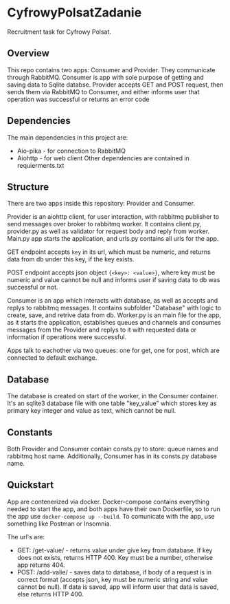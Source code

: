 # CyfrowyPolsatZadanie
Recruitment task for Cyfrowy Polsat.

## Overview
This repo contains two apps: Consumer and Provider.
They communicate through RabbitMQ.
Consumer is app with sole purpose of getting and saving data to Sqlite databse.
Provider accepts GET and POST request, then sends them via RabbitMQ to Consumer, and either informs user that operation was successful or returns an error code

## Dependencies
The main dependencies in this project are:
 - Aio-pika - for connection to RabbitMQ
 - Aiohttp - for web client
 Other dependencies are contained in requierments.txt

## Structure
There are two apps inside this repository: Provider and Consumer.

Provider is an aiohttp client, for user interaction, with rabbitmq publisher to send messages over broker to rabbitmq worker. It contains client.py, provider.py as well as validator for request body and reply from worker. Main.py app starts the application, and urls.py contains all urls for the app.

GET endpoint accepts `key` in its url, which must be numeric, and returns data from db under this key, if the key exists.

POST endpoint accepts json object `{<key>: <value>}`, where key must be numeric and value cannot be null and informs user if saving data to db was successful or not.

Consumer is an app which interacts with database, as well as accepts and replys to rabbitmq messages. It contains subfolder "Database" with logic to create, save, and retrive data from db. Worker.py is an main file for the app, as it starts the application, establishes queues and channels and consumes messages from the Provider and replys to it with requested data or information if operations were successful. 

Apps talk to eachother via two queues: one for get, one for post, which are connected to default exchange.

## Database
The database is created on start of the worker, in the Consumer container. It's an sqlite3 database file with one table "key_value" which stores key as primary key integer and value as text, which cannot be null.

## Constants
Both Provider and Consumer contain consts.py to store: queue names and rabbitmq host name. Additionally, Consumer has in its consts.py database name.

## Quickstart
App are contenerized via docker. Docker-compose contains everything needed to start the app, and both apps have their own Dockerfile, so to run the app use `docker-compose up --build`. 
To comunicate with the app, use something like Postman or Insomnia.

The url's are:
 - GET: /get-value/<key> - returns value under give key from database. If key does not exists, returns HTTP 400. Key must be a number, otherwise app returns 404.
 - POST: /add-valie/ - saves data to database, if body of a request is in correct format (accepts json, key must be numeric string and value cannot be null). If data is saved, app will inform user that data is saved, else returns HTTP 400.
